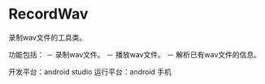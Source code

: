 # RecordWav

录制wav文件的工具类。

功能包括：
－ 录制wav文件。
－ 播放wav文件。
－ 解析已有wav文件的信息。


开发平台：android studio
运行平台：android 手机
